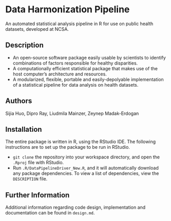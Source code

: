# Data Harmonization Pipeline
An automated statistical analysis pipeline in R for use on public health datasets, developed at NCSA.

## Description
* An open-source software package easily usable by scientists to identify combinations of factors responsible for healthy disparities. 
* A computationally efficient statistical package that makes use of the host computer’s architecture and resources.
* A modularized, flexible, portable and easily-depolyable implementation of a statistical pipeline for data analysis on health datasets.

## Authors
Sijia Huo, Dipro Ray, Liudmila Mainzer, Zeynep Madak-Erdogan

## Installation
The entire package is written in R, using the RStudio IDE. The following instructions are to set up the package to be run in RStudio.

* ```git clone``` the repository into your workspace directory, and open the ```.Rproj``` file with RStudio.
* Run ```.R/DataPipelineDriver_New.R```, and it will automatically download any package dependencies. To view a list of dependencies, view the ```DESCRIPTION``` file.

## Further Information
Additional information regarding code design, implementation and documentation can be found in ```design.md```.
